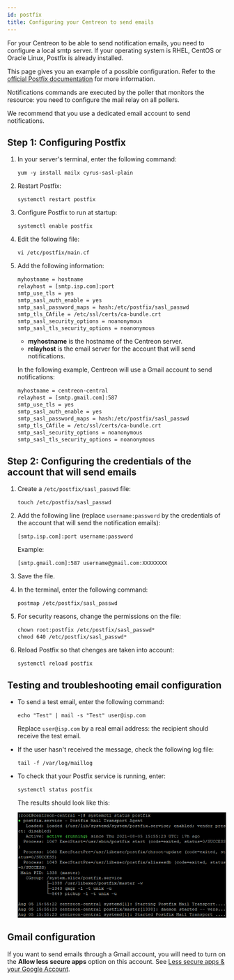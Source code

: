 ```yaml
---
id: postfix
title: Configuring your Centreon to send emails
---
```


For your Centreon to be able to send notification emails, you need to configure a local smtp server. If your operating system is RHEL, CentOS or Oracle Linux, Postfix is already installed. 

This page gives you an example of a possible configuration. Refer to the [official Postfix documentation](http://www.postfix.org/BASIC_CONFIGURATION_README) for more information.

Notifications commands are executed by the poller that monitors the resource: you need to configure the mail relay on all pollers.

We recommend that you use a dedicated email account to send notifications.

## Step 1: Configuring Postfix

1. In your server's terminal, enter the following command:

    ```
    yum -y install mailx cyrus-sasl-plain
    ```

2. Restart Postfix: 

    ```
    systemctl restart postfix
    ```

3. Configure Postfix to run at startup:

    ```
    systemctl enable postfix
    ```

4. Edit the following file:

    ```
    vi /etc/postfix/main.cf
    ```

5. Add the following information:

    ```
    myhostname = hostname
    relayhost = [smtp.isp.com]:port
    smtp_use_tls = yes
    smtp_sasl_auth_enable = yes
    smtp_sasl_password_maps = hash:/etc/postfix/sasl_passwd
    smtp_tls_CAfile = /etc/ssl/certs/ca-bundle.crt
    smtp_sasl_security_options = noanonymous
    smtp_sasl_tls_security_options = noanonymous
    ```
    
    - **myhostname** is the hostname of the Centreon server.
    - **relayhost** is the email server for the account that will send notifications.

    In the following example, Centreon will use a Gmail account to send notifications:

    ```
    myhostname = centreon-central
    relayhost = [smtp.gmail.com]:587
    smtp_use_tls = yes
    smtp_sasl_auth_enable = yes
    smtp_sasl_password_maps = hash:/etc/postfix/sasl_passwd
    smtp_tls_CAfile = /etc/ssl/certs/ca-bundle.crt
    smtp_sasl_security_options = noanonymous
    smtp_sasl_tls_security_options = noanonymous
    ```

## Step 2: Configuring the credentials of the account that will send emails

1. Create a `/etc/postfix/sasl_passwd` file:

    ```
    touch /etc/postfix/sasl_passwd
    ```

2. Add the following line (replace `username:password` by the credentials of the account that will send the notification emails):

    ```
    [smtp.isp.com]:port username:password
    ```

    Example:

    ```
    [smtp.gmail.com]:587 username@gmail.com:XXXXXXXX
    ```

3. Save the file.

3. In the terminal, enter the following command: 

    ```
    postmap /etc/postfix/sasl_passwd
    ```

4. For security reasons, change the permissions on the file:

    ```
    chown root:postfix /etc/postfix/sasl_passwd*
    chmod 640 /etc/postfix/sasl_passwd*
    ```

3. Reload Postfix so that chenges are taken into account:

    ```
    systemctl reload postfix
    ```

## Testing and troubleshooting email configuration

- To send a test email, enter the following command:

    ```
    echo "Test" | mail -s "Test" user@isp.com
    ```

    Replace `user@isp.com` by a real email address: the recipient should receive the test email.

- If the user hasn't received the message, check the following log file:

    ```
    tail -f /var/log/maillog
    ```

- To check that your Postfix service is running, enter:

    ```
    systemctl status postfix
    ```

    The results should look like this:

    ![image](../assets/administration/postfix-status.png)

## Gmail configuration

If you want to send emails through a Gmail account, you will need to turn on the **Allow less secure apps** option on this account. See [Less secure apps & your Google Account](https://support.google.com/accounts/answer/6010255).
